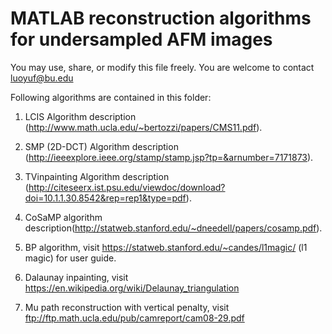 # MATLAB reconstruction algorithms for undersampled AFM images

You may use, share, or modify this file freely. You are welcome to contact luoyuf@bu.edu

Following algorithms are contained in this folder:

1. LCIS Algorithm description (http://www.math.ucla.edu/~bertozzi/papers/CMS11.pdf).
 
2. SMP (2D-DCT) Algorithm description (http://ieeexplore.ieee.org/stamp/stamp.jsp?tp=&arnumber=7171873).
 
3. TVinpainting Algorithm description (http://citeseerx.ist.psu.edu/viewdoc/download?doi=10.1.1.30.8542&rep=rep1&type=pdf).
 
4. CoSaMP algorithm description(http://statweb.stanford.edu/~dneedell/papers/cosamp.pdf).
 
5. BP algorithm, visit https://statweb.stanford.edu/~candes/l1magic/  (l1 magic) for user guide.

6. Dalaunay inpainting, visit https://en.wikipedia.org/wiki/Delaunay_triangulation

7. Mu path reconstruction with vertical penalty, visit ftp://ftp.math.ucla.edu/pub/camreport/cam08-29.pdf











